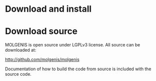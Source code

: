 # Download and install

# Download source

MOLGENIS is open source under LGPLv3 license. All source can be downloaded at:

http://github.com/molgenis/molgenis

Documentation of how to build the code from source is included with the source code.